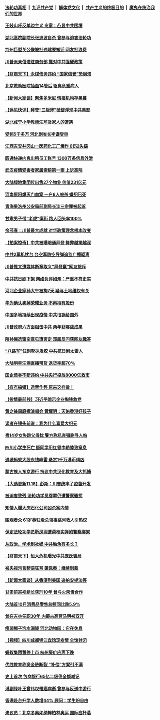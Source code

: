 ####  [法轮功真相](../../../../basic/blob/master/README.md?t=11180231) &nbsp;|&nbsp; [九评共产党](../../../../9ping.md/blob/master/README.md?t=11180231) &nbsp;|&nbsp; [解体党文化](../../../../jtdwh.md/blob/master/README.md?t=11180231)  &nbsp;|&nbsp; [共产主义的终极目的](../../../../gczydzjmd.md/blob/master/README.md?t=11180231) &nbsp;|&nbsp; [魔鬼在统治我们的世界](../../../../mgztzwmdsj.md/blob/master/README.md?t=11180231) 

#### [王岐山吁反单边主义 专家：凸显中共困境](../pages/nsc413/n12556402.md?t=11180231) 

#### [湖北高院副院长张忠波自杀 曾参与迫害法轮功](../pages/nsc413/n12556168.md?t=11180231) 

#### [荆州巨型关公像被批违建要搬迁 网友批浪费](../pages/nsc413/n12556319.md?t=11180231) 

#### [川普派亲信进驻商务部 推对中共强硬政策](../pages/nsc413/n12556280.md?t=11180231) 

#### [【财商天下】永煤债务违约 “国家信誉”恐崩溃](../pages/nsc413/n12556362.md?t=11180231) 

#### [北京救助医院抽血14管后 驱离危重病人](../pages/nsc413/n12556062.md?t=11180231) 

#### [【新闻大家谈】聚焦多米尼 情报机构存黑幕](../pages/nsc413/n12556254.md?t=11180231) 

#### [【远见快评】拜登“三板斧”破绽浮现中共黑影](../pages/nsc413/n12554631.md?t=11180231) 

#### [湖北咸宁小学教师汪芹及家人的遭遇](../pages/nsc413/n12553830.md?t=11180231) 

#### [受贿5千多万 河北副省长李谦受审](../pages/nsc413/n12555812.md?t=11180231) 

#### [江西吉安井冈山一医药化工厂爆炸 6伤2失踪](../pages/nsc413/n12555656.md?t=11180231) 

#### [圆通快递内鬼出租员工账号 1300万条信息外泄](../pages/nsc413/n12555032.md?t=11180231) 

#### [武汉疫情受害者家属索赔第一案 上诉高院](../pages/nsc413/n12555028.md?t=11180231) 

#### [大陆绿地集团传出售27个物业 估值231亿元](../pages/nsc413/n12555017.md?t=11180231) 

#### [河南原阳爆灭门血案 一户6人被杀 嫌犯已死](../pages/nsc413/n12555528.md?t=11180231) 

#### [青海果洛州公安局前副局长涉三宗罪被起诉](../pages/nsc413/n12555402.md?t=11180231) 

#### [甘肃男子带“老虎”逛街 路人回头率100%](../pages/nsc413/n12555428.md?t=11180231) 

#### [余茂春：川普最大成就 对华政策理念根本改变](../pages/nsc413/n12554926.md?t=11180231) 

#### [【拍案惊奇】中共被曝暗通拜登 舞弊越揭越深](../pages/nsc413/n12554988.md?t=11180231) 

#### [中共2军机扰台 台空军防空导弹追监广播驱离](../pages/nsc413/n12554768.md?t=11180231) 

#### [川普推文遭媒体断章取义“拜登赢”网友怒斥](../pages/nsc413/n12553363.md?t=11180231) 

#### [中共抗日剧下架 网络负评如潮：严重不符史实](../pages/nsc413/n12554817.md?t=11180231) 

#### [河北企业家孙大午被拘7天 疑与土地维权有关](../pages/nsc413/n12553018.md?t=11180231) 

#### [华为确认卖掉荣耀业务 不再持有股份](../pages/nsc413/n12554850.md?t=11180231) 

#### [中国多地持续出现疫情 中共甩锅给国外](../pages/nsc413/n12554786.md?t=11180231) 


#### [川普政府六方面阻击中共 两年获哪些成果](../pages/nsc413/n12554731.md?t=11180231) 

#### [陪孙俪选窗帘意见遭否定 邓超反问获网友趣答](../pages/nsc413/n12554623.md?t=11180231) 

#### [“八路军”住别墅抹发胶 中共抗日剧太雷人](../pages/nsc413/n12554448.md?t=11180231) 

#### [大陆明星汪涵直播带货 退货率超70%](../pages/nsc413/n12553010.md?t=11180231) 

#### [国企债券不断违约 中共央行投放8000亿救市](../pages/nsc413/n12554567.md?t=11180231) 

#### [【有冇搞错】选票作弊 原来这样做！](../pages/nsc413/n12554066.md?t=11180231) 

#### [【役情最前线】习近平暗示企业掏钱救党](../pages/nsc413/n12554404.md?t=11180231) 

#### [黄之锋周庭撑演唱会 黄耀明：天佑香港好孩子](../pages/nsc413/n12554188.md?t=11180231) 

#### [读者在镜头前说：我为什么喜爱大纪元](../pages/nsc413/n12554199.md?t=11180231) 

#### [粤14岁女失踪父母忧 警方称私奔强删寻人帖](../pages/nsc413/n12554264.md?t=11180231) 

#### [四川小学生死亡 疑同学用红领巾勒脖致窒息](../pages/nsc413/n12554175.md?t=11180231) 

#### [遇袭蚂蚁大股东钱峰雷 悬赏1千万港币缉凶](../pages/nsc413/n12554060.md?t=11180231) 

#### [蒙古族人东京游行 抗议中共汉化教育及大抓捕](../pages/nsc413/n12554001.md?t=11180231) 

#### [【大选更新11.16】彭斯：川普统率了疫苗开发](../pages/nsc413/n12553075.md?t=11180231) 

#### [被迫害致残 法轮功学员缪翠仍遭警察骚扰](../pages/nsc413/n12551138.md?t=11180231) 

#### [知情人爆大庆石化公司凶杀案内情](../pages/nsc413/n12553904.md?t=11180231) 

#### [围观者众 61岁英驻渝总领事跳河救人引热议](../pages/nsc413/n12553719.md?t=11180231) 

#### [保定法轮功学员靳凤羽遭荷枪实弹的警察绑架](../pages/nsc413/n12550788.md?t=11180231) 

#### [从政治、学术到社媒 中共触角有多长？](../pages/nsc413/n12553571.md?t=11180231) 

#### [【财商天下】恒大危机曝光中共庞氏骗局](../pages/nsc413/n12553841.md?t=11180231) 

#### [被央视污言秽语狂骂 蓬佩奥：继续制裁](../pages/nsc413/n12553767.md?t=11180231) 

#### [【新闻大家谈】从香港到美国 追拍安提法等](../pages/nsc413/n12553401.md?t=11180231) 

#### [甘肃前巡视组长获刑10年 曾与火荣贵合作](../pages/nsc413/n12553289.md?t=11180231) 

#### [大陆首10月消费品零售总额同比跌5.9%](../pages/nsc413/n12553359.md?t=11180231) 

#### [曾在吉林任职30年 内蒙古高官马明被双开](../pages/nsc413/n12553155.md?t=11180231) 

#### [瘦弱狮子泡水溺毙 河北动物园：它在休息](../pages/nsc413/n12552918.md?t=11180231) 

#### [【视频】四川成都锦江宾馆现疫情 全馆封闭](../pages/nsc413/n12552641.md?t=11180231) 

#### [蚂蚁集团暂停上市 杭州房价应声下跌](../pages/nsc413/n12552529.md?t=11180231) 

#### [优胜教育称资金链断裂 “补偿”方案引不满](../pages/nsc413/n12552567.md?t=11180231) 

#### [史上首次 包商银行65亿二级债全额减记](../pages/nsc413/n12552087.md?t=11180231) 

#### [港剧绿叶王曾伟权罹癌病逝 曾参与反送中游行](../pages/nsc413/n12552002.md?t=11180231) 

#### [香港赴台升学人数增44% 顾问：学生盼自由](../pages/nsc413/n12552402.md?t=11180231) 

#### [澳议员：北京冬奥如纳粹柏林奥运 国际应杯葛](../pages/nsc413/n12552346.md?t=11180231) 


